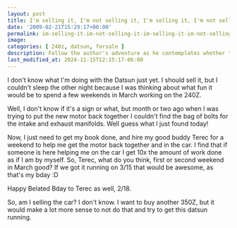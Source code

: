 ```yaml
---
layout: post
title: I'm selling it, I'm not selling it, I'm selling it, I'm not selling it?
date: '2009-02-21T15:29:17+00:00'
permalink: im-selling-it-im-not-selling-it-im-selling-it-im-not-selling-it
image: 
categories: [ 240z, datsun, forsale ]
description: Follow the author's adventure as he contemplates whether to sell his Datsun or spend weekends in March restoring it with his buddy, Terec.
last_modified_at: 2024-11-15T12:15:17-06:00
---
```


I don't know what I'm doing with the Datsun just yet. I should sell it, but I couldn't sleep the other night because I was thinking about what fun it would be to spend a few weekends in March working on the 240Z.

Well, I don't know if it's a sign or what, but month or two ago when I was trying to put the new motor back together I couldn't find the bag of bolts for the intake and exhaust manifolds. Well guess what I just found today!

Now, I just need to get my book done, and hire my good buddy Terec for a weekend to help me get the motor back together and in the car. I find that if someone is here helping me on the car I get 10x the amount of work done as if I am by myself. So, Terec, what do you think, first or second weekend in March good? If we got it running on 3/15 that would be awesome, as that's my bday :D

Happy Belated Bday to Terec as well, 2/18.

So, am I selling the car? I don't know. I want to buy another 350Z, but it would make a lot more sense to not do that and try to get this datsun running.



